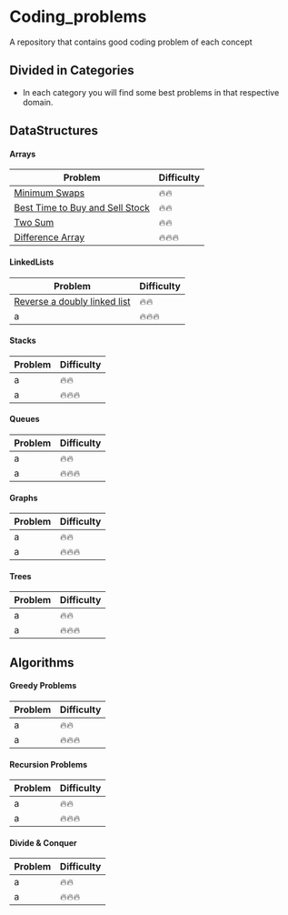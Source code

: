 # Coding_problems
A repository that contains good coding problem of each concept

## Divided in Categories
- In each category you will find some best problems in that respective domain.

## DataStructures

#### Arrays

Problem |  Difficulty
------------ | -------------
[Minimum Swaps](https://www.hackerrank.com/challenges/minimum-swaps-2/problem) | :fire::fire:
[Best Time to Buy and Sell Stock](https://leetcode.com/problems/best-time-to-buy-and-sell-stock/) | :fire::fire:
[Two Sum](https://leetcode.com/problems/two-sum/) | :fire::fire:
[Difference Array](https://www.hackerrank.com/challenges/crush/problem) |  :fire::fire::fire:


#### LinkedLists

Problem  | Difficulty
------------ | ------------- 
[Reverse a doubly linked list](https://www.hackerrank.com/challenges/reverse-a-doubly-linked-list/problem)| :fire::fire:
a|  :fire::fire::fire:

#### Stacks

Problem  | Difficulty
------------ | ------------- 
 a| :fire::fire:
a|  :fire::fire::fire:

#### Queues

Problem  | Difficulty
------------ | ------------- 
 a| :fire::fire:
a|  :fire::fire::fire:

#### Graphs

Problem  | Difficulty
------------ | ------------- 
 a| :fire::fire:
a|  :fire::fire::fire:

#### Trees
Problem  | Difficulty
------------ | -------------
 a| :fire::fire:
a|  :fire::fire::fire:

## Algorithms

#### Greedy Problems
Problem  | Difficulty
------------ | -------------
 a| :fire::fire:
a|  :fire::fire::fire:

#### Recursion Problems
Problem  | Difficulty
------------ | ------------- 
 a| :fire::fire:
a|  :fire::fire::fire:

#### Divide & Conquer
Problem  | Difficulty
------------ | ------------- 
 a| :fire::fire:
a|  :fire::fire::fire:
